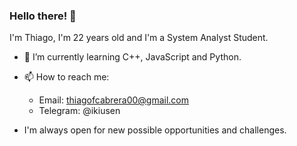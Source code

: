 ### Hello there! 👋

I'm Thiago, I'm 22 years old and I'm a System Analyst Student. 

- 🌱 I’m currently learning C++, JavaScript and Python. 

- 📫 How to reach me:
     - Email: thiagofcabrera00@gmail.com
     - Telegram: @ikiusen

- I'm always open for new possible opportunities and challenges. 


